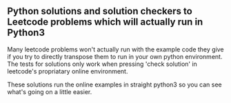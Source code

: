 ## Python solutions and solution checkers to Leetcode problems which will actually run in Python3

Many leetcode problems won't actually run with the example code they give if you try to directly transpose them to run in your own python environment. The tests for solutions only work when pressing 'check solution' in leetcode's propriatary online environment. 

These solutions run the online examples in straight python3 so you can see what's going on a little easier. 